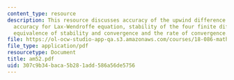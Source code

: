 ```yaml
---
content_type: resource
description: This resource discusses accuracy of the upwind difference equation, higher
  accuracy for Lax-Wendroffe equation, stability of the four finite difference methods,
  equivalence of stability and convergence and the rate of convergence.
file: https://ol-ocw-studio-app-qa.s3.amazonaws.com/courses/18-086-mathematical-methods-for-engineers-ii-spring-2006/307c9b34baca5b281add586a56de5756_am52.pdf
file_type: application/pdf
resourcetype: Document
title: am52.pdf
uid: 307c9b34-baca-5b28-1add-586a56de5756
---
```


